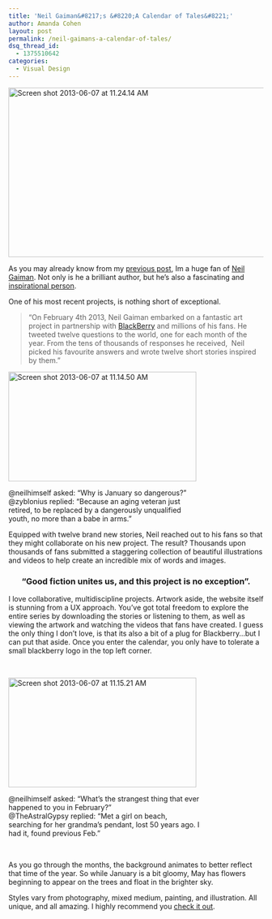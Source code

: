 ```yaml
---
title: 'Neil Gaiman&#8217;s &#8220;A Calendar of Tales&#8221;'
author: Amanda Cohen
layout: post
permalink: /neil-gaimans-a-calendar-of-tales/
dsq_thread_id:
  - 1375510642
categories:
  - Visual Design
---
```

<img class="size-medium wp-image-11084" alt="Screen shot 2013-06-07 at 11.24.14 AM" src="http://hypenotic.com/wordpress/wp-content/uploads/2013/06/Screen-shot-2013-06-07-at-11.24.14-AM-580x334.png" width="580" height="334" />

As you may already know from my [previous post][1], Im a huge fan of [Neil Gaiman][2]. Not only is he a brilliant author, but he&#8217;s also a fascinating and [inspirational person][3].

One of his most recent projects, is nothing short of exceptional.

> &#8220;On February 4th 2013, Neil Gaiman embarked on a fantastic art project in partnership with [BlackBerry][4] and millions of his fans. He tweeted twelve questions to the world, one for each month of the year. From the tens of thousands of responses he received,  Neil picked his favourite answers and wrote twelve short stories inspired by them.&#8221;

<div style="width: 381px" class="wp-caption aligncenter">
  <a href="http://acalendaroftales.com/"><img title="January" alt="Screen shot 2013-06-07 at 11.14.50 AM" src="http://hypenotic.com/wordpress/wp-content/uploads/2013/06/Screen-shot-2013-06-07-at-11.14.50-AM-580x338.png" width="371" height="216" /></a><p class="wp-caption-text">
    @neilhimself asked: “Why is January so dangerous?”<br />@zyblonius replied: “Because an aging veteran just retired, to be replaced by a dangerously unqualified youth, no more than a babe in arms.”
  </p>
</div>

Equipped with twelve brand new stories, Neil reached out to his fans so that they might collaborate on his new project. The result? Thousands upon thousands of fans submitted a staggering collection of beautiful illustrations and videos to help create an incredible mix of words and images.

<h3 style="text-align: center;">
  &#8220;Good fiction unites us, and this project is no exception&#8221;.
</h3>

I love collaborative, multidiscipline projects. Artwork aside, the website itself is stunning from a UX approach. You&#8217;ve got total freedom to explore the entire series by downloading the stories or listening to them, as well as viewing the artwork and watching the videos that fans have created. I guess the only thing I don&#8217;t love, is that its also a bit of a plug for Blackberry&#8230;but I can put that aside. Once you enter the calendar, you only have to tolerate a small blackberry logo in the top left corner.

&nbsp;

<div style="width: 381px" class="wp-caption aligncenter">
  <a href="http://acalendaroftales.com/"><img title="February" alt="Screen shot 2013-06-07 at 11.15.21 AM" src="http://hypenotic.com/wordpress/wp-content/uploads/2013/06/Screen-shot-2013-06-07-at-11.15.21-AM-580x338.png" width="371" height="216" /></a><p class="wp-caption-text">
    @neilhimself asked: “What&#8217;s the strangest thing that ever happened to you in February?”<br />@TheAstralGypsy replied: “Met a girl on beach, searching for her grandma&#8217;s pendant, lost 50 years ago. I had it, found previous Feb.”
  </p>
</div>

&nbsp;

As you go through the months, the background animates to better reflect that time of the year. So while January is a bit gloomy, May has flowers beginning to appear on the trees and float in the brighter sky.

Styles vary from photography, mixed medium, painting, and illustration. All unique, and all amazing. I highly recommend you [check it out][5].

&nbsp;

&nbsp;

 [1]: http://hypenotic.com/fun-stuff/9710/damn-good-advice-make-good-art
 [2]: http://www.neilgaiman.com/
 [3]: http://www.youtube.com/watch?feature=player_embedded&v=ikAb-NYkseI
 [4]: http://keepmoving.blackberry.com/desktop/en/us/home.html
 [5]: http://acalendaroftales.com/